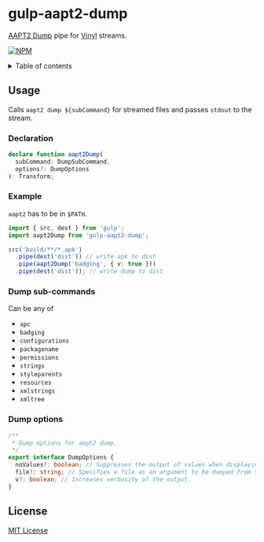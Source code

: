 # gulp-aapt2-dump

[AAPT2 Dump] pipe for [Vinyl](https://github.com/gulpjs/vinyl) streams.

[![NPM](https://nodei.co/npm/gulp-aapt2-dump.png?downloads=true&downloadRank=true&stars=true)](https://nodei.co/npm/gulp-aapt2-dump/)

<details>
  <summary>Table of contents</summary>
<!-- TOC depthFrom:2 -->

- [Usage](#usage)
  - [Declaration](#declaration)
  - [Example](#example)
  - [Dump sub-commands](#dump-sub-commands)
  - [Dump options](#dump-options)
- [License](#license)

<!-- /TOC -->
</details>

## Usage

Calls `aapt2 dump ${subCommand}` for streamed files and passes `stdout` to the stream.

### Declaration

```ts
declare function aapt2Dump(
  subCommand: DumpSubCommand,
  options?: DumpOptions
): Transform;
```

### Example

`aapt2` has to be in `$PATH`.

```ts
import { src, dest } from 'gulp';
import aapt2Dump from 'gulp-aapt2-dump';

src('build/**/*.apk')
  .pipe(dest('dist')) // write apk to dist
  .pipe(aapt2Dump('badging', { v: true }))
  .pipe(dest('dist')); // write dump to dist
```

### Dump sub-commands

Can be any of

- `apc`
- `badging`
- `configurations`
- `packagename`
- `permissions`
- `strings`
- `styleparents`
- `resources`
- `xmlstrings`
- `xmltree`

### Dump options

```ts
/**
 * Dump options for aapt2 dump.
 */
export interface DumpOptions {
  noValues?: boolean; // Suppresses the output of values when displaying resource.
  file?: string; // Specifies a file as an argument to be dumped from the APK.
  v?: boolean; // Increases verbosity of the output.
}
```

## License

[MIT License]

[aapt2 dump]: https://developer.android.com/studio/command-line/aapt2#dump
[mit license]: http://en.wikipedia.org/wiki/MIT_License
